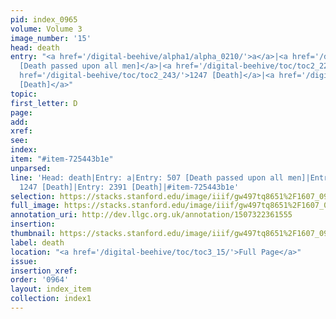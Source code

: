 ```yaml
---
pid: index_0965
volume: Volume 3
image_number: '15'
head: death
entry: "<a href='/digital-beehive/alpha1/alpha_0210/'>a</a>|<a href='/digital-beehive/num3/num_0638'>507
  [Death passed upon all men]</a>|<a href='/digital-beehive/toc/toc2_227/'>1166 [Death]</a>|<a
  href='/digital-beehive/toc/toc2_243/'>1247 [Death]</a>|<a href='/digital-beehive/toc/toc2_414/'>2391
  [Death]</a>"
topic: 
first_letter: D
page: 
add: 
xref: 
see: 
index: 
item: "#item-725443b1e"
unparsed: 
line: 'Head: death|Entry: a|Entry: 507 [Death passed upon all men]|Entry: 1166 [Death]|Entry:
  1247 [Death]|Entry: 2391 [Death]|#item-725443b1e'
selection: https://stacks.stanford.edu/image/iiif/gw497tq8651%2F1607_0958/1420,2859,863,206/full/0/default.jpg
full_image: https://stacks.stanford.edu/image/iiif/gw497tq8651%2F1607_0958/full/full/0/default.jpg
annotation_uri: http://dev.llgc.org.uk/annotation/1507322361555
insertion: 
thumbnail: https://stacks.stanford.edu/image/iiif/gw497tq8651%2F1607_0958/1420,2859,863,206/150,/0/default.jpg
label: death
location: "<a href='/digital-beehive/toc/toc3_15/'>Full Page</a>"
issue: 
insertion_xref: 
order: '0964'
layout: index_item
collection: index1
---
```

